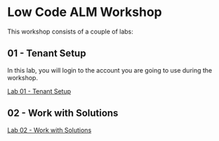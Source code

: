 # Low Code ALM Workshop

This workshop consists of a couple of labs:

## 01 - Tenant Setup

In this lab, you will login to the account you are going to use during the workshop.

[Lab 01 - Tenant Setup](./lab-01/readme.md)

## 02 - Work with Solutions

[Lab 02 - Work with Solutions](./lab-02/readme.md)
